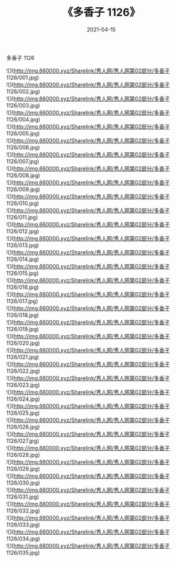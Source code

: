 ﻿---
layout: post
title:  《多香子 1126》
date:   2021-04-15
img: http://img.660000.xyz/Sharelink/秀人网/秀人网第02部分/多香子 1126/000.jpg
categories: [美女, 清纯, 唯美]
---

多香子 1126

  ![](http://img.660000.xyz/Sharelink/秀人网/秀人网第02部分/多香子 1126/001.jpg) <br> ![](http://img.660000.xyz/Sharelink/秀人网/秀人网第02部分/多香子 1126/002.jpg) <br> ![](http://img.660000.xyz/Sharelink/秀人网/秀人网第02部分/多香子 1126/003.jpg) <br> ![](http://img.660000.xyz/Sharelink/秀人网/秀人网第02部分/多香子 1126/004.jpg) <br> ![](http://img.660000.xyz/Sharelink/秀人网/秀人网第02部分/多香子 1126/005.jpg) <br> ![](http://img.660000.xyz/Sharelink/秀人网/秀人网第02部分/多香子 1126/006.jpg) <br> ![](http://img.660000.xyz/Sharelink/秀人网/秀人网第02部分/多香子 1126/007.jpg) <br> ![](http://img.660000.xyz/Sharelink/秀人网/秀人网第02部分/多香子 1126/008.jpg) <br> ![](http://img.660000.xyz/Sharelink/秀人网/秀人网第02部分/多香子 1126/009.jpg) <br> ![](http://img.660000.xyz/Sharelink/秀人网/秀人网第02部分/多香子 1126/010.jpg) <br> ![](http://img.660000.xyz/Sharelink/秀人网/秀人网第02部分/多香子 1126/011.jpg) <br> ![](http://img.660000.xyz/Sharelink/秀人网/秀人网第02部分/多香子 1126/012.jpg) <br> ![](http://img.660000.xyz/Sharelink/秀人网/秀人网第02部分/多香子 1126/013.jpg) <br> ![](http://img.660000.xyz/Sharelink/秀人网/秀人网第02部分/多香子 1126/014.jpg) <br> ![](http://img.660000.xyz/Sharelink/秀人网/秀人网第02部分/多香子 1126/015.jpg) <br> ![](http://img.660000.xyz/Sharelink/秀人网/秀人网第02部分/多香子 1126/016.jpg) <br> ![](http://img.660000.xyz/Sharelink/秀人网/秀人网第02部分/多香子 1126/017.jpg) <br> ![](http://img.660000.xyz/Sharelink/秀人网/秀人网第02部分/多香子 1126/018.jpg) <br> ![](http://img.660000.xyz/Sharelink/秀人网/秀人网第02部分/多香子 1126/019.jpg) <br> ![](http://img.660000.xyz/Sharelink/秀人网/秀人网第02部分/多香子 1126/020.jpg) <br> ![](http://img.660000.xyz/Sharelink/秀人网/秀人网第02部分/多香子 1126/021.jpg) <br> ![](http://img.660000.xyz/Sharelink/秀人网/秀人网第02部分/多香子 1126/022.jpg) <br> ![](http://img.660000.xyz/Sharelink/秀人网/秀人网第02部分/多香子 1126/023.jpg) <br> ![](http://img.660000.xyz/Sharelink/秀人网/秀人网第02部分/多香子 1126/024.jpg) <br> ![](http://img.660000.xyz/Sharelink/秀人网/秀人网第02部分/多香子 1126/025.jpg) <br> ![](http://img.660000.xyz/Sharelink/秀人网/秀人网第02部分/多香子 1126/026.jpg) <br> ![](http://img.660000.xyz/Sharelink/秀人网/秀人网第02部分/多香子 1126/027.jpg) <br> ![](http://img.660000.xyz/Sharelink/秀人网/秀人网第02部分/多香子 1126/028.jpg) <br> ![](http://img.660000.xyz/Sharelink/秀人网/秀人网第02部分/多香子 1126/029.jpg) <br> ![](http://img.660000.xyz/Sharelink/秀人网/秀人网第02部分/多香子 1126/030.jpg) <br> ![](http://img.660000.xyz/Sharelink/秀人网/秀人网第02部分/多香子 1126/031.jpg) <br> ![](http://img.660000.xyz/Sharelink/秀人网/秀人网第02部分/多香子 1126/032.jpg) <br> ![](http://img.660000.xyz/Sharelink/秀人网/秀人网第02部分/多香子 1126/033.jpg) <br> ![](http://img.660000.xyz/Sharelink/秀人网/秀人网第02部分/多香子 1126/034.jpg) <br> ![](http://img.660000.xyz/Sharelink/秀人网/秀人网第02部分/多香子 1126/035.jpg) <br>